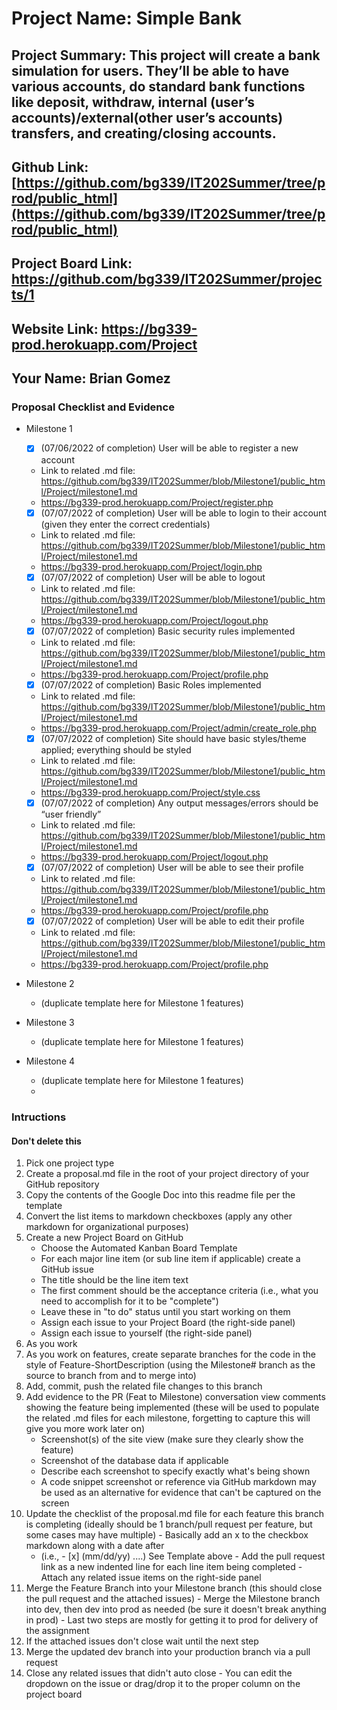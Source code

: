 # Project Name: Simple Bank
## Project Summary: This project will create a bank simulation for users. They’ll be able to have various accounts, do standard bank functions like deposit, withdraw, internal (user’s accounts)/external(other user’s accounts) transfers, and creating/closing accounts.
## Github Link: [https://github.com/bg339/IT202Summer/tree/prod/public_html](https://github.com/bg339/IT202Summer/tree/prod/public_html)
## Project Board Link: https://github.com/bg339/IT202Summer/projects/1
## Website Link: https://bg339-prod.herokuapp.com/Project
## Your Name: Brian Gomez

<!-- Line item / Feature template (use this for each bullet point) -- DO NOT DELETE THIS SECTION


- [ ] \(mm/dd/yyyy of completion) Feature Title (from the proposal bullet point, if it's a sub-point indent it properly)
  -  Link to related .md file: [Link Name](link url)

 End Line item / Feature Template -- DO NOT DELETE THIS SECTION --> 
 
 
### Proposal Checklist and Evidence

- Milestone 1
  - [x] \(07/06/2022 of completion) User will be able to register a new account
  -  Link to related .md file: https://github.com/bg339/IT202Summer/blob/Milestone1/public_html/Project/milestone1.md
  -  https://bg339-prod.herokuapp.com/Project/register.php
  - [x] \(07/07/2022 of completion) User will be able to login to their account (given they enter the correct credentials)
  -  Link to related .md file: https://github.com/bg339/IT202Summer/blob/Milestone1/public_html/Project/milestone1.md
  - https://bg339-prod.herokuapp.com/Project/login.php
  - [x] \(07/07/2022 of completion) User will be able to logout
  - Link to related .md file: https://github.com/bg339/IT202Summer/blob/Milestone1/public_html/Project/milestone1.md
  - https://bg339-prod.herokuapp.com/Project/logout.php
  - [x] \(07/07/2022 of completion) Basic security rules implemented
  - Link to related .md file: https://github.com/bg339/IT202Summer/blob/Milestone1/public_html/Project/milestone1.md
  - https://bg339-prod.herokuapp.com/Project/profile.php
  - [x] \(07/07/2022 of completion) Basic Roles implemented
  - Link to related .md file: https://github.com/bg339/IT202Summer/blob/Milestone1/public_html/Project/milestone1.md
  - https://bg339-prod.herokuapp.com/Project/admin/create_role.php
  - [x] \(07/07/2022 of completion) Site should have basic styles/theme applied; everything should be styled
  - Link to related .md file: https://github.com/bg339/IT202Summer/blob/Milestone1/public_html/Project/milestone1.md
  - https://bg339-prod.herokuapp.com/Project/style.css
  - [x] \(07/07/2022 of completion) Any output messages/errors should be “user friendly”
  - Link to related .md file: https://github.com/bg339/IT202Summer/blob/Milestone1/public_html/Project/milestone1.md
  - https://bg339-prod.herokuapp.com/Project/logout.php
  - [x] \(07/07/2022 of completion) User will be able to see their profile
  - Link to related .md file: https://github.com/bg339/IT202Summer/blob/Milestone1/public_html/Project/milestone1.md
  - https://bg339-prod.herokuapp.com/Project/profile.php
  - [x] \(07/07/2022 of completion) User will be able to edit their profile
  - Link to related .md file: https://github.com/bg339/IT202Summer/blob/Milestone1/public_html/Project/milestone1.md
  - https://bg339-prod.herokuapp.com/Project/profile.php

- Milestone 2
  - (duplicate template here for Milestone 1 features)
- Milestone 3
  - (duplicate template here for Milestone 1 features)
- Milestone 4
  - (duplicate template here for Milestone 1 features)
  - 
### Intructions
#### Don't delete this
1. Pick one project type
2. Create a proposal.md file in the root of your project directory of your GitHub repository
3. Copy the contents of the Google Doc into this readme file per the template
4. Convert the list items to markdown checkboxes (apply any other markdown for organizational purposes)
5. Create a new Project Board on GitHub
   - Choose the Automated Kanban Board Template
   - For each major line item (or sub line item if applicable) create a GitHub issue
   - The title should be the line item text
   - The first comment should be the acceptance criteria (i.e., what you need to accomplish for it to be "complete")
   - Leave these in "to do" status until you start working on them
   - Assign each issue to your Project Board (the right-side panel)
   - Assign each issue to yourself (the right-side panel)
6. As you work
  1. As you work on features, create separate branches for the code in the style of Feature-ShortDescription (using the Milestone# branch as the source to branch from and to merge into)
  2. Add, commit, push the related file changes to this branch
  3. Add evidence to the PR (Feat to Milestone) conversation view comments showing the feature being implemented (these will be used to populate the related .md files for each milestone, forgetting to capture this will give you more work later on)
     - Screenshot(s) of the site view (make sure they clearly show the feature)
     - Screenshot of the database data if applicable
     - Describe each screenshot to specify exactly what's being shown
     - A code snippet screenshot or reference via GitHub markdown may be used as an alternative for evidence that can't be captured on the screen
  4. Update the checklist of the proposal.md file for each feature this branch is completing (ideally should be 1 branch/pull request per feature, but some cases may have multiple)
    - Basically add an x to the checkbox markdown along with a date after
      - (i.e.,   - [x] (mm/dd/yy) ....) See Template above
    - Add the pull request link as a new indented line for each line item being completed
    - Attach any related issue items on the right-side panel
  5. Merge the Feature Branch into your Milestone branch (this should close the pull request and the attached issues)
    - Merge the Milestone branch into dev, then dev into prod as needed (be sure it doesn't break anything in prod)
    - Last two steps are mostly for getting it to prod for delivery of the assignment 
  7. If the attached issues don't close wait until the next step
  8. Merge the updated dev branch into your production branch via a pull request
  9. Close any related issues that didn't auto close
    - You can edit the dropdown on the issue or drag/drop it to the proper column on the project board